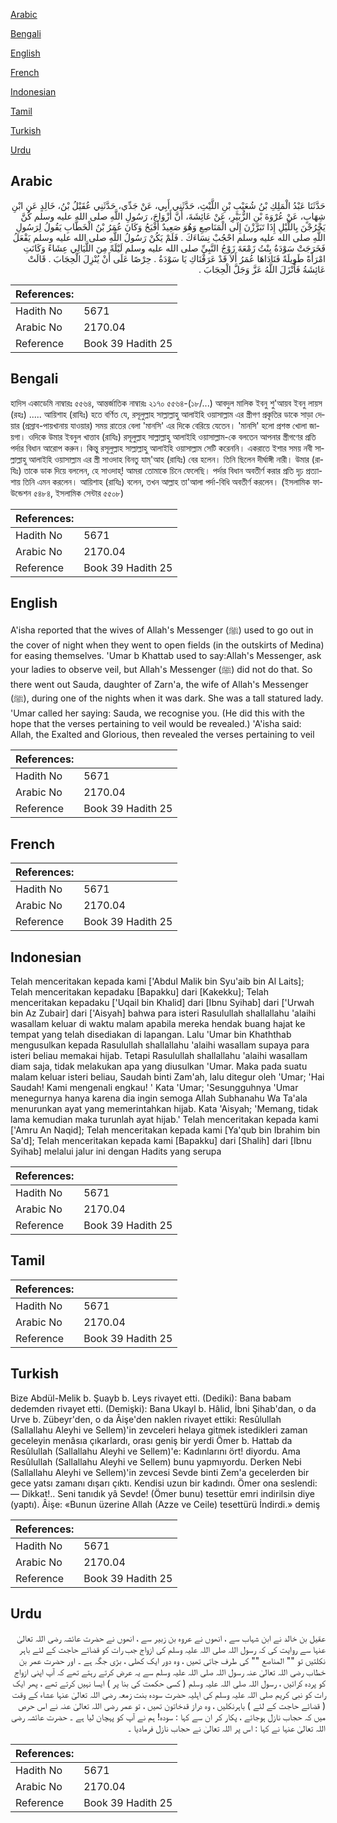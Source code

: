 [Arabic](#arabic)

[Bengali](#bengali)

[English](#english)

[French](#french)

[Indonesian](#indonesian)

[Tamil](#tamil)

[Turkish](#turkish)

[Urdu](#urdu)

## Arabic


<div dir="rtl" lang="ar" style={{fontSize:'larger',backgroundColor:'#f8f9fa',padding:20}}>
حَدَّثَنَا عَبْدُ الْمَلِكِ بْنُ شُعَيْبِ بْنِ اللَّيْثِ، حَدَّثَنِي أَبِي، عَنْ جَدِّي، حَدَّثَنِي عُقَيْلُ بْنُ، خَالِدٍ عَنِ ابْنِ شِهَابٍ، عَنْ عُرْوَةَ بْنِ الزُّبَيْرِ، عَنْ عَائِشَةَ، أَنَّ أَزْوَاجَ، رَسُولِ اللَّهِ صلى الله عليه وسلم كُنَّ يَخْرُجْنَ بِاللَّيْلِ إِذَا تَبَرَّزْنَ إِلَى الْمَنَاصِعِ وَهُوَ صَعِيدٌ أَفْيَحُ وَكَانَ عُمَرُ بْنُ الْخَطَّابِ يَقُولُ لِرَسُولِ اللَّهِ صلى الله عليه وسلم احْجُبْ نِسَاءَكَ ‏.‏ فَلَمْ يَكُنْ رَسُولُ اللَّهِ صلى الله عليه وسلم يَفْعَلُ فَخَرَجَتْ سَوْدَةُ بِنْتُ زَمْعَةَ زَوْجُ النَّبِيِّ صلى الله عليه وسلم لَيْلَةً مِنَ اللَّيَالِي عِشَاءً وَكَانَتِ امْرَأَةً طَوِيلَةً فَنَادَاهَا عُمَرُ أَلاَ قَدْ عَرَفْنَاكِ يَا سَوْدَةُ ‏.‏ حِرْصًا عَلَى أَنْ يُنْزِلَ الْحِجَابَ ‏.‏ قَالَتْ عَائِشَةُ فَأَنْزَلَ اللَّهُ عَزَّ وَجَلَّ الْحِجَابَ ‏.‏
</div>
<div style={{backgroundColor:'#f8f9fa',padding:20, marginBottom: 10}}><table> <thead> <tr> <th>References:</th> <th></th> </tr> </thead> <tbody><tr><td>Hadith No</td><td>5671</td></tr><tr><td>Arabic No</td><td>2170.04</td></tr><tr><td>Reference</td><td>Book 39 Hadith 25</td></tr></tbody></table></div>

## Bengali


<div dir="ltr" lang="bn" style={{fontSize:'larger',backgroundColor:'#f8f9fa',padding:20}}>
হাদিস একাডেমি নাম্বারঃ ৫৫৬৪, আন্তর্জাতিক নাম্বারঃ ২১৭০ ৫৫৬৪-(১৮/...) আবদুল মালিক ইবনু শু'আয়ব ইবনু লায়স (রহঃ) ..... আয়িশাহ (রাযিঃ) হতে বর্ণিত যে, রসূলুল্লাহ সাল্লাল্লাহু আলাইহি ওয়াসাল্লাম এর স্ত্রীগণ প্রকৃতির ডাকে সাড়া দেয়ার (প্ৰস্ৰাব-পায়খানায় যাওয়ার) সময় রাতের বেলা 'মানসি' এর দিকে বেরিয়ে যেতেন। 'মানসি' হলো প্রশস্ত খোলা জায়গা। ওদিকে উমার ইবনুল খাত্তাব (রাযিঃ) রসূলুল্লাহ সাল্লাল্লাহু আলাইহি ওয়াসাল্লাম-কে বলতেন আপনার স্ত্রীগণের প্রতি পর্দার বিধান আরোপ করুন। কিন্তু রসূলুল্লাহ সাল্লাল্লাহু আলাইহি ওয়াসাল্লাম সেটি করেননি। একরাতে ইশার সময় নবী সাল্লাল্লাহু আলাইহি ওয়াসাল্লাম এর স্ত্রী সাওদাহ বিনতু যাম্'আহ (রাযিঃ) বের হলেন। তিনি ছিলেন দীর্ঘাঙ্গী নারী। উমার (রাযিঃ) তাকে ডাক দিয়ে বললেন, হে সাওদাহ্! আমরা তোমাকে চিনে ফেলেছি। পর্দার বিধান অবতীর্ণ করার প্রতি দৃঢ় প্রত্যাশায় তিনি এমন করলেন। আয়িশাহ (রাযিঃ) বলেন, তখন আল্লাহ তা'আলা পর্দা-বিধি অবতীর্ণ করলেন। (ইসলামিক ফাউন্ডেশন ৫৪৮৪, ইসলামিক সেন্টার ৫৫০৮)
</div>
<div style={{backgroundColor:'#f8f9fa',padding:20, marginBottom: 10}}><table> <thead> <tr> <th>References:</th> <th></th> </tr> </thead> <tbody><tr><td>Hadith No</td><td>5671</td></tr><tr><td>Arabic No</td><td>2170.04</td></tr><tr><td>Reference</td><td>Book 39 Hadith 25</td></tr></tbody></table></div>

## English


<div dir="ltr" lang="en" style={{fontSize:'larger',backgroundColor:'#f8f9fa',padding:20}}>
A'isha reported that the wives of Allah's Messenger (ﷺ) used to go out in the cover of night when they went to open fields (in the outskirts of Medina) for easing themselves. 'Umar b Khattab used to say:Allah's Messenger, ask your ladies to observe veil, but Allah's Messenger (ﷺ) did not do that. So there went out Sauda, daughter of Zarn'a, the wife of Allah's Messenger (ﷺ), during one of the nights when it was dark. She was a tall statured lady. 'Umar called her saying: Sauda, we recognise you. (He did this with the hope that the verses pertaining to veil would be revealed.) 'A'isha said: Allah, the Exalted and Glorious, then revealed the verses pertaining to veil
</div>
<div style={{backgroundColor:'#f8f9fa',padding:20, marginBottom: 10}}><table> <thead> <tr> <th>References:</th> <th></th> </tr> </thead> <tbody><tr><td>Hadith No</td><td>5671</td></tr><tr><td>Arabic No</td><td>2170.04</td></tr><tr><td>Reference</td><td>Book 39 Hadith 25</td></tr></tbody></table></div>

## French


<div dir="ltr" lang="fr" style={{fontSize:'larger',backgroundColor:'#f8f9fa',padding:20}}>

</div>
<div style={{backgroundColor:'#f8f9fa',padding:20, marginBottom: 10}}><table> <thead> <tr> <th>References:</th> <th></th> </tr> </thead> <tbody><tr><td>Hadith No</td><td>5671</td></tr><tr><td>Arabic No</td><td>2170.04</td></tr><tr><td>Reference</td><td>Book 39 Hadith 25</td></tr></tbody></table></div>

## Indonesian


<div dir="ltr" lang="id" style={{fontSize:'larger',backgroundColor:'#f8f9fa',padding:20}}>
Telah menceritakan kepada kami ['Abdul Malik bin Syu'aib bin Al Laits]; Telah menceritakan kepadaku [Bapakku] dari [Kakekku]; Telah menceritakan kepadaku ['Uqail bin Khalid] dari [Ibnu Syihab] dari ['Urwah bin Az Zubair] dari ['Aisyah] bahwa para isteri Rasulullah shallallahu 'alaihi wasallam keluar di waktu malam apabila mereka hendak buang hajat ke tempat yang telah disediakan di lapangan. Lalu 'Umar bin Khaththab mengusulkan kepada Rasulullah shallallahu 'alaihi wasallam supaya para isteri beliau memakai hijab. Tetapi Rasulullah shallallahu 'alaihi wasallam diam saja, tidak melakukan apa yang diusulkan 'Umar. Maka pada suatu malam keluar isteri beliau, Saudah binti Zam'ah, lalu ditegur oleh 'Umar; 'Hai Saudah! Kami mengenali engkau! ' Kata 'Umar; 'Sesungguhnya 'Umar menegurnya hanya karena dia ingin semoga Allah Subhanahu Wa Ta'ala menurunkan ayat yang memerintahkan hijab. Kata 'Aisyah; 'Memang, tidak lama kemudian maka turunlah ayat hijab.' Telah menceritakan kepada kami ['Amru An Naqid]; Telah menceritakan kepada kami [Ya'qub bin Ibrahim bin Sa'd]; Telah menceritakan kepada kami [Bapakku] dari [Shalih] dari [Ibnu Syihab] melalui jalur ini dengan Hadits yang serupa
</div>
<div style={{backgroundColor:'#f8f9fa',padding:20, marginBottom: 10}}><table> <thead> <tr> <th>References:</th> <th></th> </tr> </thead> <tbody><tr><td>Hadith No</td><td>5671</td></tr><tr><td>Arabic No</td><td>2170.04</td></tr><tr><td>Reference</td><td>Book 39 Hadith 25</td></tr></tbody></table></div>

## Tamil


<div dir="ltr" lang="ta" style={{fontSize:'larger',backgroundColor:'#f8f9fa',padding:20}}>

</div>
<div style={{backgroundColor:'#f8f9fa',padding:20, marginBottom: 10}}><table> <thead> <tr> <th>References:</th> <th></th> </tr> </thead> <tbody><tr><td>Hadith No</td><td>5671</td></tr><tr><td>Arabic No</td><td>2170.04</td></tr><tr><td>Reference</td><td>Book 39 Hadith 25</td></tr></tbody></table></div>

## Turkish


<div dir="ltr" lang="tr" style={{fontSize:'larger',backgroundColor:'#f8f9fa',padding:20}}>
Bize Abdül-Melik b. Şuayb b. Leys rivayet etti. (Dediki): Bana babam dedemden rivayet etti. (Demişki): Bana Ukayl b. Hâlid, İbni Şihab'dan, o da Urve b. Zübeyr'den, o da Âişe'den naklen rivayet ettiki: Resûlullah (Sallallahu Aleyhi ve Sellem)'in zevceleri helaya gitmek istedikleri zaman geceleyin menâsıa çıkarlardı, orası geniş bir yerdi Ömer b. Hattab da Resûlullah (Sallallahu Aleyhi ve Sellem)'e: Kadınlarını ört! diyordu. Ama Resûlullah (Sallallahu Aleyhi ve Sellem) bunu yapmıyordu. Derken Nebi (Sallallahu Aleyhi ve Sellem)'in zevcesi Sevde binti Zem'a gecelerden bir gece yatsı zamanı dışarı çıktı. Kendisi uzun bir kadındı. Ömer ona seslendi: — Dikkat!.. Seni tanıdık yâ Sevde! (Ömer bunu) tesettür emri indirilsin diye (yaptı). Âişe: «Bunun üzerine Allah (Azze ve Ceile) tesettürü İndirdi.» demiş
</div>
<div style={{backgroundColor:'#f8f9fa',padding:20, marginBottom: 10}}><table> <thead> <tr> <th>References:</th> <th></th> </tr> </thead> <tbody><tr><td>Hadith No</td><td>5671</td></tr><tr><td>Arabic No</td><td>2170.04</td></tr><tr><td>Reference</td><td>Book 39 Hadith 25</td></tr></tbody></table></div>

## Urdu


<div dir="rtl" lang="ur" style={{fontSize:'larger',backgroundColor:'#f8f9fa',padding:20}}>
عقیل بن خالد نے ابن شہاب سے ، انھوں نے عروہ بن زبیر سے ، انھوں نے حضرت عائشہ رضی اللہ تعالیٰ عنہا سے روایت کی کہ رسول اللہ صلی اللہ علیہ وسلم کی ازواج جب رات کو قضائے حاجت کے لئے باہر نکلتیں تو "" المناصع "" کی طرف جاتی تھیں ، وہ دور ایک کھلی ، بڑی جگہ ہے ۔ اور حضرت عمر بن خطاب رضی اللہ تعالیٰ عنہ رسول اللہ صلی اللہ علیہ وسلم سے یہ عرض کرتے رہتے تھے کہ آپ اپنی ازواج کو پردہ کرائیں ، رسول اللہ صلی اللہ علیہ وسلم ( کسی حکمت کی بنا پر ) ایسا نہیں کرتے تھے ، پھر ایک رات کو نبی کریم صلی اللہ علیہ وسلم کی اہلیہ حضرت سودہ بنت زمعہ رضی اللہ تعالیٰ عنہا عشاء کے وقت ( قضائے حاجت کے لئے ) باہرنکلیں ، وہ دراز قدخاتون تھیں ، تو عمر رضی اللہ تعالیٰ عنہ نے اس حرص میں کہ حجاب نازل ہوجائے ، پکار کر ان سے کہا : سودہ! ہم نے آپ کو پہچان لیا ہے ۔ حضرت عائشہ رضی اللہ تعالیٰ عنہا نے کہا : اس پر اللہ تعالیٰ نے حجاب نازل فرمادیا ۔
</div>
<div style={{backgroundColor:'#f8f9fa',padding:20, marginBottom: 10}}><table> <thead> <tr> <th>References:</th> <th></th> </tr> </thead> <tbody><tr><td>Hadith No</td><td>5671</td></tr><tr><td>Arabic No</td><td>2170.04</td></tr><tr><td>Reference</td><td>Book 39 Hadith 25</td></tr></tbody></table></div>